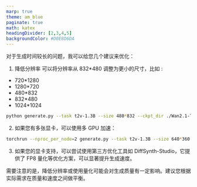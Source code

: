 ```yaml
---
marp: true
theme: am_blue
paginate: true
math: katex
headingDivider: [2,3,4,5]
backgroundColor: #D0E8D6DA
---
```


对于生成时间较长的问题，我可以给您几个建议来优化：

1. 降低分辨率
可以将分辨率从 832*480 调整为更小的尺寸，比如 :
- 720*1280
- 1280*720
- 480*832
- 832*480
- 1024*1024
```bash
python generate.py --task t2v-1.3B --size 480*832 --ckpt_dir ./Wan2.1-T2V-1.3B --offload_model True --t5_cpu --sample_shift 8 --sample_guide_scale 6 --frame_num 32 --prompt "一只可爱的白猫在阳光下玩耍"
```

2. 如果您有多张显卡，可以使用多 GPU 加速：
```bash
torchrun --nproc_per_node=2 generate.py --task t2v-1.3B --size 640*360 --ckpt_dir ./Wan2.1-T2V-1.3B --dit_fsdp --t5_fsdp --ulysses_size 2 --frame_num 32 --prompt "一只可爱的白猫在阳光下玩耍"
```

3. 如果您的显卡支持，可以尝试使用第三方优化工具如 DiffSynth-Studio，它提供了 FP8 量化等优化方案，可以显著提升生成速度。

需要注意的是，降低分辨率或使用量化可能会对生成质量有一定影响。建议您根据实际需求在质量和速度之间做平衡。
